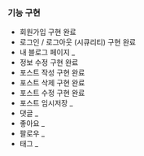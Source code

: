 ### 기능 구현

- 회원가입 구현 완료
- 로그인 / 로그아웃 (시큐리티) 구현 완료
- 내 블로그 페이지 _
- 정보 수정 구현 완료
- 포스트 작성 구현 완료
- 포스트 삭제 구현 완료
- 포스트 수정 구현 완료
- 포스트 임시저장 _
- 댓글 _
- 좋아요 _
- 팔로우 _
- 태그 _